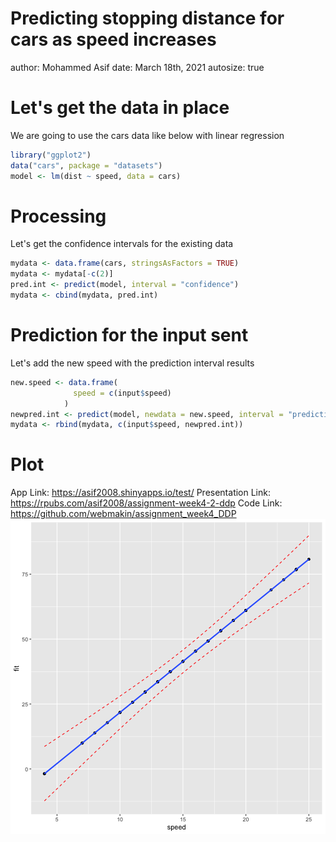 Predicting stopping distance for cars as speed increases
========================================================
author: Mohammed Asif
date: March 18th, 2021
autosize: true

Let's get the data in place
========================================================

We are going to use the cars data like below with linear regression


```r
library("ggplot2")
data("cars", package = "datasets")
model <- lm(dist ~ speed, data = cars)
```


Processing
========================================================

Let's get the confidence intervals for the existing data

```r
mydata <- data.frame(cars, stringsAsFactors = TRUE)
mydata <- mydata[-c(2)]
pred.int <- predict(model, interval = "confidence")
mydata <- cbind(mydata, pred.int)
```

Prediction for the input sent
========================================================

Let's add the new speed with the prediction interval results

```r
new.speed <- data.frame(
              speed = c(input$speed)
            )
newpred.int <- predict(model, newdata = new.speed, interval = "prediction")
mydata <- rbind(mydata, c(input$speed, newpred.int))
```

Plot
========================================================
App Link: https://asif2008.shinyapps.io/test/
Presentation Link: https://rpubs.com/asif2008/assignment-week4-2-ddp
Code Link: https://github.com/webmakin/assignment_week4_DDP
![plot of chunk unnamed-chunk-4](presentation-figure/unnamed-chunk-4-1.png)


